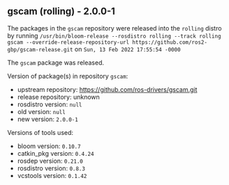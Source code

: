 ## gscam (rolling) - 2.0.0-1

The packages in the `gscam` repository were released into the `rolling` distro by running `/usr/bin/bloom-release --rosdistro rolling --track rolling gscam --override-release-repository-url https://github.com/ros2-gbp/gscam-release.git` on `Sun, 13 Feb 2022 17:55:54 -0000`

The `gscam` package was released.

Version of package(s) in repository `gscam`:

- upstream repository: https://github.com/ros-drivers/gscam.git
- release repository: unknown
- rosdistro version: `null`
- old version: `null`
- new version: `2.0.0-1`

Versions of tools used:

- bloom version: `0.10.7`
- catkin_pkg version: `0.4.24`
- rosdep version: `0.21.0`
- rosdistro version: `0.8.3`
- vcstools version: `0.1.42`


